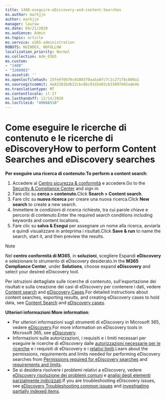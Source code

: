 ```yaml
---
title: 1488-eseguire-eDiscovery-and-content-Searches
ms.author: markjjo
author: markjjo
manager: lauraw
ms.date: 04/21/2020
ms.audience: Admin
ms.topic: article
ms.service: o365-administration
ROBOTS: NOINDEX, NOFOLLOW
localization_priority: Normal
ms.collection: Adm_O365
ms.custom:
- "1488"
- "3200003"
ms.assetid: ''
ms.openlocfilehash: 25fe9f6670c0108370aa5a8fc7c1c271f6c809a1
ms.sourcegitcommit: 4a82381bdb22cbc8bc91d2e02c633897d45ade4b
ms.translationtype: MT
ms.contentlocale: it-IT
ms.lasthandoff: 12/14/2020
ms.locfileid: "49668518"
---
```

# <a name="how-to-perform-content-searches-and-ediscovery-searches"></a><span data-ttu-id="0068a-102">Come eseguire le ricerche di contenuto e le ricerche di eDiscovery</span><span class="sxs-lookup"><span data-stu-id="0068a-102">How to perform Content Searches and eDiscovery searches</span></span>

<span data-ttu-id="0068a-103">**Per eseguire una ricerca di contenuto**:</span><span class="sxs-lookup"><span data-stu-id="0068a-103">**To perform a content search**:</span></span>

1. <span data-ttu-id="0068a-104">Accedere al [Centro sicurezza & conformità](https://protection.office.com) e accedere.</span><span class="sxs-lookup"><span data-stu-id="0068a-104">Go to the [Security & Compliance Center](https://protection.office.com) and sign in.</span></span>
2. <span data-ttu-id="0068a-105">Fare clic su **cerca > contenuto**.</span><span class="sxs-lookup"><span data-stu-id="0068a-105">Click **Search > Content search**.</span></span>
3. <span data-ttu-id="0068a-106">Fare clic su **nuova ricerca** per creare una nuova ricerca.</span><span class="sxs-lookup"><span data-stu-id="0068a-106">Click **New search** to create a new search.</span></span>
4. <span data-ttu-id="0068a-107">Immettere le condizioni di ricerca richieste, tra cui parole chiave e percorsi di contenuto.</span><span class="sxs-lookup"><span data-stu-id="0068a-107">Enter the required search conditions including keywords and content locations.</span></span>
5. <span data-ttu-id="0068a-108">Fare clic su **salva & Esegui** per assegnare un nome alla ricerca, avviarla e quindi visualizzare in anteprima i risultati.</span><span class="sxs-lookup"><span data-stu-id="0068a-108">Click **Save & run** to name the search, start it, and then preview the results.</span></span>

> [!NOTE]
> <span data-ttu-id="0068a-109">Nel **centro conformità di M365**, in **soluzioni**, scegliere Espandi **eDiscovery** e selezionare lo strumento di eDiscovery desiderato.</span><span class="sxs-lookup"><span data-stu-id="0068a-109">In the **M365 Compliance Center**, under **Solutions**, choose expand **eDiscovery** and select your desired eDiscovery tool.</span></span>

<span data-ttu-id="0068a-110">Per istruzioni dettagliate sulle ricerche di contenuto, sull'esportazione dei risultati e sulla creazione dei casi di eDiscovery per contenere i dati, vedere [Content search](https://docs.microsoft.com/microsoft-365/compliance/content-search) and [eDiscovery Cases](https://docs.microsoft.com/microsoft-365/compliance/ediscovery-cases).</span><span class="sxs-lookup"><span data-stu-id="0068a-110">For detailed instructions about content searches, exporting results, and creating eDiscovery cases to hold data, see [Content Search](https://docs.microsoft.com/microsoft-365/compliance/content-search) and [eDiscovery cases](https://docs.microsoft.com/microsoft-365/compliance/ediscovery-cases).</span></span>

<span data-ttu-id="0068a-111">**Ulteriori informazioni**:</span><span class="sxs-lookup"><span data-stu-id="0068a-111">**More information**:</span></span>

- <span data-ttu-id="0068a-112">Per ulteriori informazioni sugli strumenti di eDiscovery in Microsoft 365, vedere [eDiscovery](https://docs.microsoft.com/microsoft-365/compliance/ediscovery).</span><span class="sxs-lookup"><span data-stu-id="0068a-112">For more information on eDiscovery tools in Microsoft 365, see [eDiscovery](https://docs.microsoft.com/microsoft-365/compliance/ediscovery).</span></span>
- <span data-ttu-id="0068a-113">Informazioni sulle autorizzazioni, i requisiti e i limiti necessari per eseguire le ricerche di eDiscovery dalle [autorizzazioni necessarie per le ricerche](https://docs.microsoft.com/microsoft-365/compliance/assign-ediscovery-permissions) e i requisiti di eDiscovery e i [relativi limiti](https://docs.microsoft.com/microsoft-365/compliance/limits-for-content-search).</span><span class="sxs-lookup"><span data-stu-id="0068a-113">Learn about the permissions, requirements and limits needed for performing eDiscovery searches from [Permissions required for eDiscovery searches](https://docs.microsoft.com/microsoft-365/compliance/assign-ediscovery-permissions) and [requirements and limits](https://docs.microsoft.com/microsoft-365/compliance/limits-for-content-search).</span></span>
- <span data-ttu-id="0068a-114">Se si desidera risolvere i problemi relativi a eDiscovery, vedere [eDiscovery risoluzione dei problemi comuni](https://docs.microsoft.com/microsoft-365/compliance/ediscovery-troubleshooting-common-issues) e [analisi degli elementi parzialmente indicizzati](https://docs.microsoft.com/microsoft-365/compliance/investigating-partially-indexed-items-in-ediscovery).</span><span class="sxs-lookup"><span data-stu-id="0068a-114">If you are troubleshooting eDiscovery issues, see [eDiscovery Troubleshooting common issues](https://docs.microsoft.com/microsoft-365/compliance/ediscovery-troubleshooting-common-issues) and [investigating partially indexed items](https://docs.microsoft.com/microsoft-365/compliance/investigating-partially-indexed-items-in-ediscovery).</span></span>
